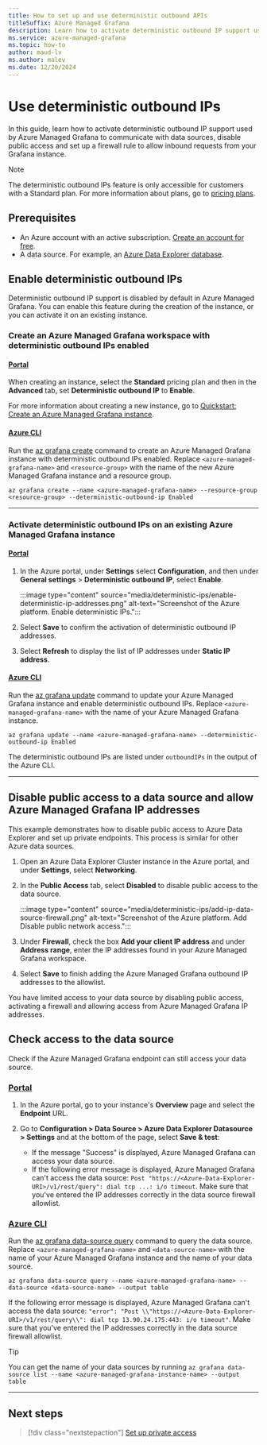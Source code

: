 ```yaml
---
title: How to set up and use deterministic outbound APIs
titleSuffix: Azure Managed Grafana
description: Learn how to activate deterministic outbound IP support used by Azure Managed Grafana to communicate with data sources.
ms.service: azure-managed-grafana
ms.topic: how-to
author: maud-lv
ms.author: malev
ms.date: 12/20/2024
--- 
```


# Use deterministic outbound IPs

In this guide, learn how to activate deterministic outbound IP support used by Azure Managed Grafana to communicate with data sources, disable public access and set up a firewall rule to allow inbound requests from your Grafana instance.

>[!NOTE]
> The deterministic outbound IPs feature is only accessible for customers with a Standard plan. For more information about plans, go to [pricing plans](overview.md#service-tiers).

## Prerequisites

- An Azure account with an active subscription. [Create an account for free](https://azure.microsoft.com/free).
- A data source. For example, an [Azure Data Explorer database](/azure/data-explorer/create-cluster-database-portal).

## Enable deterministic outbound IPs

Deterministic outbound IP support is disabled by default in Azure Managed Grafana. You can enable this feature during the creation of the instance, or you can activate it on an existing instance.

### Create an Azure Managed Grafana workspace with deterministic outbound IPs enabled

#### [Portal](#tab/portal)

When creating an instance, select the **Standard** pricing plan and then in the **Advanced** tab, set **Deterministic outbound IP** to **Enable**.

For more information about creating a new instance, go to [Quickstart: Create an Azure Managed Grafana instance](quickstart-managed-grafana-portal.md).

#### [Azure CLI](#tab/azure-cli)

Run the [az grafana create](/cli/azure/grafana#az-grafana-create) command to create an Azure Managed Grafana instance with deterministic outbound IPs enabled. Replace `<azure-managed-grafana-name>` and `<resource-group>` with the name of the new Azure Managed Grafana instance and a resource group.

```azurecli
az grafana create --name <azure-managed-grafana-name> --resource-group <resource-group> --deterministic-outbound-ip Enabled
```

---

### Activate deterministic outbound IPs on an existing Azure Managed Grafana instance

#### [Portal](#tab/portal)

  1. In the Azure portal, under **Settings** select **Configuration**, and then under **General settings** > **Deterministic outbound IP**, select **Enable**.

      :::image type="content" source="media/deterministic-ips/enable-deterministic-ip-addresses.png" alt-text="Screenshot of the Azure platform. Enable deterministic IPs.":::
  1. Select **Save** to confirm the activation of deterministic outbound IP addresses.
  1. Select **Refresh** to display the list of IP addresses under **Static IP address**.

#### [Azure CLI](#tab/azure-cli)

Run the [az grafana update](/cli/azure/grafana#az-grafana-update) command to update your Azure Managed Grafana instance and enable deterministic outbound IPs. Replace `<azure-managed-grafana-name>` with the name of your Azure Managed Grafana instance.

```azurecli
az grafana update --name <azure-managed-grafana-name> --deterministic-outbound-ip Enabled
```

The deterministic outbound IPs are listed under `outboundIPs` in the output of the Azure CLI.

---

## Disable public access to a data source and allow Azure Managed Grafana IP addresses

This example demonstrates how to disable public access to Azure Data Explorer and set up private endpoints. This process is similar for other Azure data sources.

1. Open an Azure Data Explorer Cluster instance in the Azure portal, and under **Settings**, select **Networking**.
1. In the **Public Access** tab, select **Disabled** to disable public access to the data source.

   :::image type="content" source="media/deterministic-ips/add-ip-data-source-firewall.png" alt-text="Screenshot of the Azure platform. Add Disable public network access.":::

1. Under **Firewall**, check the box  **Add your client IP address** and under **Address range**, enter the IP addresses found in your Azure Managed Grafana workspace.
1. Select **Save** to finish adding the Azure Managed Grafana outbound IP addresses to the allowlist.

You have limited access to your data source by disabling public access, activating a firewall and allowing access from Azure Managed Grafana IP addresses.

## Check access to the data source

Check if the Azure Managed Grafana endpoint can still access your data source.

### [Portal](#tab/portal)

1. In the Azure portal, go to your instance's **Overview** page and select the **Endpoint** URL.

1. Go to **Configuration > Data Source > Azure Data Explorer Datasource > Settings** and at the bottom of the page, select **Save & test**:
   - If the message "Success" is displayed, Azure Managed Grafana can access your data source.
   - If the following error message is displayed, Azure Managed Grafana can't access the data source: `Post "https://<Azure-Data-Explorer-URI>/v1/rest/query": dial tcp ...: i/o timeout`. Make sure that you've entered the IP addresses correctly in the data source firewall allowlist.

### [Azure CLI](#tab/azure-cli)

Run the [az grafana data-source query](/cli/azure/grafana/data-source#az-grafana-data-source-query) command to query the data source. Replace `<azure-managed-grafana-name>` and `<data-source-name>` with the name of your Azure Managed Grafana instance and the name of your data source.

```azurecli
az grafana data-source query --name <azure-managed-grafana-name> --data-source <data-source-name> --output table
```

If the following error message is displayed, Azure Managed Grafana can't access the data source: `"error": "Post \\"https://<Azure-Data-Explorer-URI>/v1/rest/query\\": dial tcp 13.90.24.175:443: i/o timeout"`. Make sure that you've entered the IP addresses correctly in the data source firewall allowlist.

> [!TIP]
> You can get the name of your data sources by running `az grafana data-source list --name <azure-managed-grafana-instance-name> --output table` 

---

## Next steps

> [!div class="nextstepaction"]
> [Set up private access](how-to-set-up-private-access.md)
